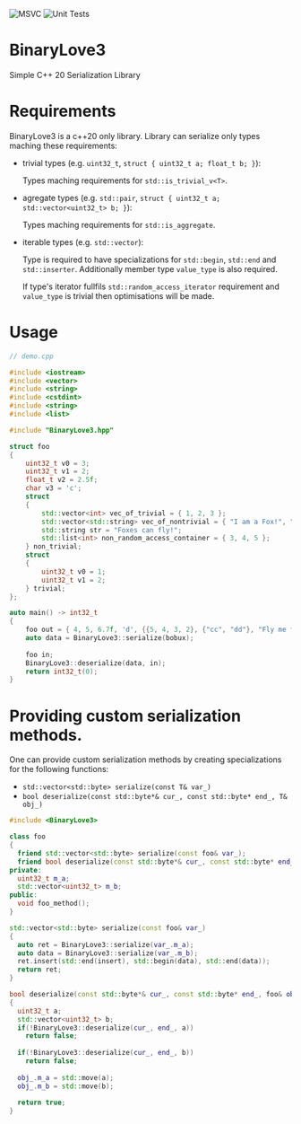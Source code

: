 ![MSVC](https://github.com/RedSkittleFox/BinaryLove3/workflows/Build%20Demo/badge.svg)
![Unit Tests](https://github.com/RedSkittleFox/BinaryLove3/workflows/VS%20Test%20Platform/badge.svg)

# BinaryLove3
Simple C++ 20 Serialization Library

# Requirements
BinaryLove3 is a c++20 only library. 
Library can serialize only types maching these requirements:
* trivial types (e.g. `uint32_t`, `struct { uint32_t a; float_t b; }`): 
  
  Types maching requirements for `std::is_trivial_v<T>`.
* agregate types (e.g. `std::pair`, `struct { uint32_t a; std::vector<uint32_t> b; }`):
  
  Types maching requirements for `std::is_aggregate`.
* iterable types (e.g. `std::vector`):
  
  Type is required to have specializations for `std::begin`, `std::end` and `std::inserter`. Additionally member type `value_type` is also required.
  
  If type's iterator fullfils `std::random_access_iterator` requirement and `value_type` is trivial then optimisations will be made. 

# Usage
```cpp
// demo.cpp

#include <iostream>
#include <vector>
#include <string>
#include <cstdint>
#include <string>
#include <list>

#include "BinaryLove3.hpp"

struct foo
{
	uint32_t v0 = 3;
	uint32_t v1 = 2;
	float_t v2 = 2.5f;
	char v3 = 'c';
	struct
	{
		std::vector<int> vec_of_trivial = { 1, 2, 3 };
		std::vector<std::string> vec_of_nontrivial = { "I am a Fox!", "In a big Box!" };
		std::string str = "Foxes can fly!";
		std::list<int> non_random_access_container = { 3, 4, 5 };
	} non_trivial;
	struct
	{
		uint32_t v0 = 1;
		uint32_t v1 = 2;
	} trivial;
};

auto main() -> int32_t
{
	foo out = { 4, 5, 6.7f, 'd', {{5, 4, 3, 2}, {"cc", "dd"}, "Fly me to the moon..." , {7, 8, 9}}, {3, 4} };
	auto data = BinaryLove3::serialize(bobux);
	
	foo in;
	BinaryLove3::deserialize(data, in);
	return int32_t(0);
}
```

# Providing custom serialization methods.
One can provide custom serialization methods by creating specializations for the following functions:
* `std::vector<std::byte> serialize(const T& var_)`
* `bool deserialize(const std::byte*& cur_, const std::byte* end_, T& obj_)`

```cpp
#include <BinaryLove3>

class foo
{
  friend std::vector<std::byte> serialize(const foo& var_);
  friend bool deserialize(const std::byte*& cur_, const std::byte* end_, foo& obj_);
private:
  uint32_t m_a;
  std::vector<uint32_t> m_b;
public:
  void foo_method();
}

std::vector<std::byte> serialize(const foo& var_)
{
  auto ret = BinaryLove3::serialize(var_.m_a);
  auto data = BinaryLove3::serialize(var_.m_b);
  ret.insert(std::end(insert), std::begin(data), std::end(data));
  return ret;
}

bool deserialize(const std::byte*& cur_, const std::byte* end_, foo& obj_)
{
  uint32_t a;
  std::vector<uint32_t> b;
  if(!BinaryLove3::deserialize(cur_, end_, a))
    return false;
  
  if(!BinaryLove3::deserialize(cur_, end_, b))
    return false;
    
  obj_.m_a = std::move(a);
  obj_.m_b = std::move(b);
  
  return true;
}
```
